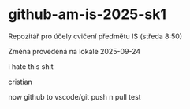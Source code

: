 # github-am-is-2025-sk1

Repozitář pro účely cvičení předmětu IS (středa 8:50)

Změna provedená na lokále 2025-09-24

i hate this shit

cristian

now github to vscode/git  push n pull test 
